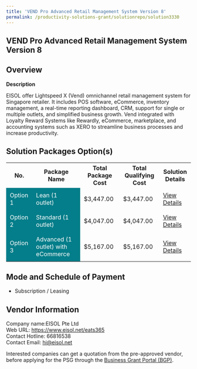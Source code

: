 ```yaml
---
title: 'VEND Pro Advanced Retail Management System Version 8'
permalink: /productivity-solutions-grant/solutionrepo/solution3330
---
```


## VEND Pro Advanced Retail Management System Version 8

## Overview

**Description**

EISOL offer Lightspeed X (Vend) omnichannel retail management system for Singapore retailer. It includes POS software, eCommerce, inventory management, a real-time reporting dashboard, CRM, support for single or multiple outlets, and simplified business growth. Vend integrated with Loyalty Reward Systems like Rewardly, eCommerce, marketplace, and accounting systems such as XERO to streamline business processes and increase productivity.

## Solution Packages Option(s)

<table>
<tr>
<th><b>No.</b></th>
<th><b>Package Name</b></th>
<th><b>Total Package Cost</b></th>
<th><b>Total Qualifying Cost</b></th>
<th><b>Solution Details</b></th>
</tr>
<tr>
<td style='padding: 10px; background-color: #037E8A; color: #FFFFFF;'>Option 1</td>
<td style='padding: 10px; background-color: #037E8A; color: #FFFFFF;'>Lean (1 outlet)</td>
<td style='padding: 10px;'>$3,447.00</td>
<td style='padding: 10px;'>$3,447.00</td>
<td style='padding: 10px;'><a href='/images/psg/Eisol_Desensitised_Annex_3_Part_1.pdf' target='_blank'>View Details</a></td>
</tr>
<tr>
<td style='padding: 10px; background-color: #037E8A; color: #FFFFFF;'>Option 2</td>
<td style='padding: 10px; background-color: #037E8A; color: #FFFFFF;'>Standard (1 outlet)</td>
<td style='padding: 10px;'>$4,047.00</td>
<td style='padding: 10px;'>$4,047.00</td>
<td style='padding: 10px;'><a href='/images/psg/Eisol_Desensitised_Annex_3_Part_2.pdf' target='_blank'>View Details</a></td>
</tr>
<tr>
<td style='padding: 10px; background-color: #037E8A; color: #FFFFFF;'>Option 3</td>
<td style='padding: 10px; background-color: #037E8A; color: #FFFFFF;'>Advanced (1 outlet) with eCommerce</td>
<td style='padding: 10px;'>$5,167.00</td>
<td style='padding: 10px;'>$5,167.00</td>
<td style='padding: 10px;'><a href='/images/psg/Eisol_Desensitised_Annex_3_Part_3.pdf' target='_blank'>View Details</a></td>
</tr>
</table>

## Mode and Schedule of Payment

 - Subscription / Leasing

## Vendor Information

 Company name:EISOL Pte Ltd<br>Web URL: https://www.eisol.net/eats365 <br>Contact Hotline: 66816538 <br>Contact Email: hi@eisol.net 

Interested companies can get a quotation from the pre-approved vendor, before applying for the PSG through the <a href='https://www.businessgrants.gov.sg/' target='_blank' rel='noopener'>Business Grant Portal (BGP)</a>.

<script src="/jquery/resize-tables.js"></script>
